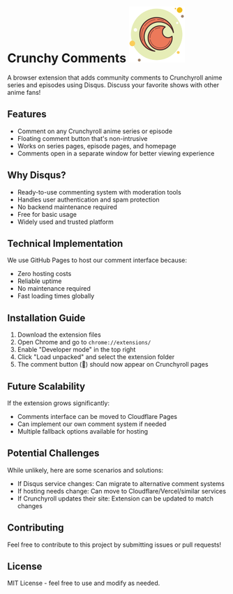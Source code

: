 # Crunchy Comments <img src="src/icons/icon128.png" alt="logo"/>

A browser extension that adds community comments to Crunchyroll anime series and episodes using Disqus. Discuss your favorite shows with other anime fans!

## Features
- Comment on any Crunchyroll anime series or episode
- Floating comment button that's non-intrusive
- Works on series pages, episode pages, and homepage
- Comments open in a separate window for better viewing experience

## Why Disqus?
- Ready-to-use commenting system with moderation tools
- Handles user authentication and spam protection
- No backend maintenance required
- Free for basic usage
- Widely used and trusted platform

## Technical Implementation
We use GitHub Pages to host our comment interface because:
- Zero hosting costs
- Reliable uptime
- No maintenance required
- Fast loading times globally

## Installation Guide
1. Download the extension files
2. Open Chrome and go to `chrome://extensions/`
3. Enable "Developer mode" in the top right
4. Click "Load unpacked" and select the extension folder
5. The comment button (💬) should now appear on Crunchyroll pages

## Future Scalability
If the extension grows significantly:
- Comments interface can be moved to Cloudflare Pages
- Can implement our own comment system if needed
- Multiple fallback options available for hosting

## Potential Challenges
While unlikely, here are some scenarios and solutions:
- If Disqus service changes: Can migrate to alternative comment systems
- If hosting needs change: Can move to Cloudflare/Vercel/similar services
- If Crunchyroll updates their site: Extension can be updated to match changes

## Contributing
Feel free to contribute to this project by submitting issues or pull requests!

## License
MIT License - feel free to use and modify as needed.
